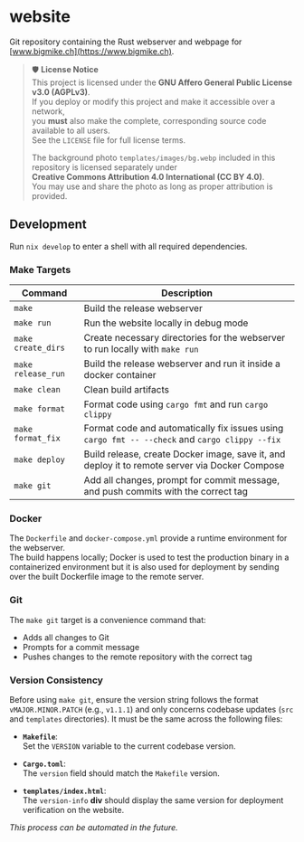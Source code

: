 # website

Git repository containing the Rust webserver and webpage for [www.bigmike.ch](https://www.bigmike.ch).

> 🛡️ **License Notice**  
> This project is licensed under the **GNU Affero General Public License v3.0 (AGPLv3)**.  
> If you deploy or modify this project and make it accessible over a network,  
> you **must** also make the complete, corresponding source code available to all users.  
> See the `LICENSE` file for full license terms.
> 
> The background photo `templates/images/bg.webp` included in this repository is licensed separately under  
> **Creative Commons Attribution 4.0 International (CC BY 4.0)**.  
> You may use and share the photo as long as proper attribution is provided.

## Development

Run `nix develop` to enter a shell with all required dependencies.

### Make Targets

| Command           | Description                                                                                  |
|-------------------|----------------------------------------------------------------------------------------------|
| `make`            | Build the release webserver                                                                  |
| `make run`        | Run the website locally in debug mode                                                        |
| `make create_dirs`| Create necessary directories for the webserver to run locally with `make run`              |
| `make release_run`| Build the release webserver and run it inside a docker container                            |
| `make clean`      | Clean build artifacts                                                                        |
| `make format`     | Format code using `cargo fmt` and run `cargo clippy`                                         |
| `make format_fix` | Format code and automatically fix issues using `cargo fmt -- --check` and `cargo clippy --fix` |
| `make deploy`     | Build release, create Docker image, save it, and deploy it to remote server via Docker Compose|
| `make git`        | Add all changes, prompt for commit message, and push commits with the correct tag            |

### Docker

The `Dockerfile` and `docker-compose.yml` provide a runtime environment for the webserver.  
The build happens locally; Docker is used to test the production binary in a containerized environment but it is also used for deployment by sending over the built Dockerfile image to the remote server.

### Git

The `make git` target is a convenience command that:

- Adds all changes to Git
- Prompts for a commit message
- Pushes changes to the remote repository with the correct tag

### Version Consistency

Before using `make git`, ensure the version string follows the format `vMAJOR.MINOR.PATCH` (e.g., `v1.1.1`) and only concerns codebase updates (`src` and `templates` directories). It must be the same across the following files:

- **`Makefile`**:  
  Set the `VERSION` variable to the current codebase version.

- **`Cargo.toml`**:  
  The `version` field should match the `Makefile` version.

- **`templates/index.html`**:  
  The `version-info` **div** should display the same version for deployment verification on the website.

*This process can be automated in the future.*
